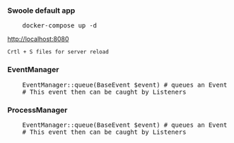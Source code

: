 <h3>Swoole default app</h3>

<pre>
    docker-compose up -d
</pre>

<a href="http://localhost:8080"> http://localhost:8080 </a>

<code>Crtl + S files for server reload</code>

<h3>EventManager</h3>

<pre>
    EventManager::queue(BaseEvent $event) # queues an Event
    # This event then can be caught by Listeners
</pre>

<h3>ProcessManager</h3>

<pre>
    EventManager::queue(BaseEvent $event) # queues an Event
    # This event then can be caught by Listeners
</pre>